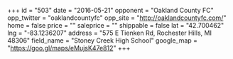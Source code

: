+++
id = "503"
date = "2016-05-21"
opponent = "Oakland County FC"
opp_twitter = "oaklandcountyfc"
opp_site = "http://oaklandcountyfc.com/"
home = false
price = ""
saleprice = ""
shippable = false
lat = "42.700462"
lng = "-83.1236207"
address = "575 E Tienken Rd, Rochester Hills, MI 48306"
field_name = "Stoney Creek High School"
google_map = "https://goo.gl/maps/eMujsK47e812"
+++
